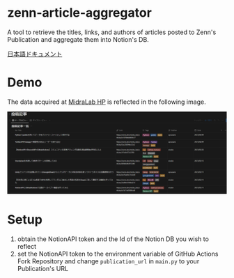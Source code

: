 # zenn-article-aggregator
A tool to retrieve the titles, links, and authors of articles posted to Zenn's Publication and aggregate them into Notion's DB.

[日本語ドキュメント](README_JP.md)

<!-- START doctoc generated TOC please keep comment here to allow auto update -->
<!-- DON'T EDIT THIS SECTION, INSTEAD RE-RUN doctoc TO UPDATE -->

<!-- END doctoc generated TOC please keep comment here to allow auto update -->

# Demo

The data acquired at [MidraLab HP](https://midra-lab.notion.site/MidraLab-dd08b86fba4e4041a14e09a1d36f36ae) is reflected in the following image.

![](Docs/img.png)

# Setup
1. obtain the NotionAPI token and the Id of the Notion DB you wish to reflect
2. set the NotionAPI token to the environment variable of GitHub Actions
Fork Repository and change `publication_url` in `main.py` to your Publication's URL